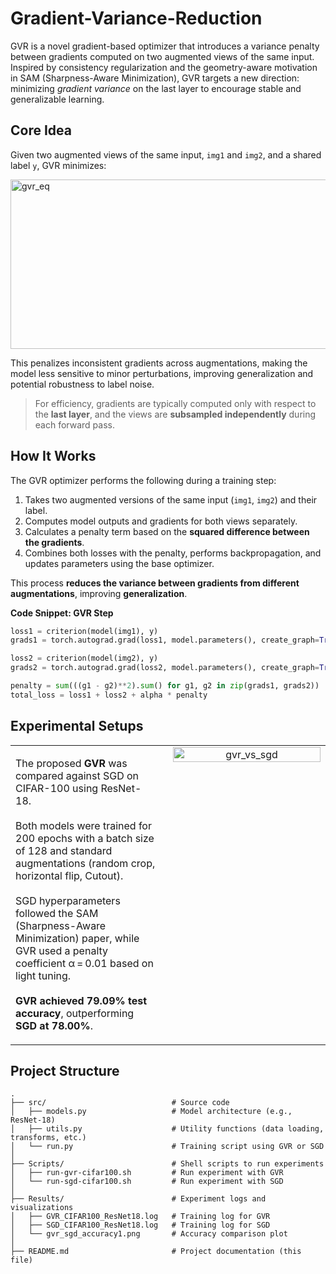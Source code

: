 
# Gradient-Variance-Reduction

GVR is a novel gradient-based optimizer that introduces a variance penalty between gradients computed on two augmented views of the same input. Inspired by consistency regularization and the geometry-aware motivation in SAM (Sharpness-Aware Minimization), GVR targets a new direction: minimizing *gradient variance* on the last layer to encourage stable and generalizable learning.

##  Core Idea

Given two augmented views of the same input, `img1` and `img2`, and a shared label `y`, GVR minimizes:

<img width="1299" height="271" alt="gvr_eq" src="https://github.com/user-attachments/assets/329a058f-6ceb-4291-9801-0ddcef3b8860" />



This penalizes inconsistent gradients across augmentations, making the model less sensitive to minor perturbations, improving generalization and potential robustness to label noise.
>  For efficiency, gradients are typically computed only with respect to the **last layer**, and the views are **subsampled independently** during each forward pass.
##  How It Works

The GVR optimizer performs the following during a training step:

1. Takes two augmented versions of the same input (`img1`, `img2`) and their label.
2. Computes model outputs and gradients for both views separately.
3. Calculates a penalty term based on the **squared difference between the gradients**.
4. Combines both losses with the penalty, performs backpropagation, and updates parameters using the base optimizer.

This process **reduces the variance between gradients from different augmentations**, improving **generalization**.


**Code Snippet: GVR Step**
```python
loss1 = criterion(model(img1), y)
grads1 = torch.autograd.grad(loss1, model.parameters(), create_graph=True)

loss2 = criterion(model(img2), y)
grads2 = torch.autograd.grad(loss2, model.parameters(), create_graph=True)

penalty = sum(((g1 - g2)**2).sum() for g1, g2 in zip(grads1, grads2))
total_loss = loss1 + loss2 + alpha * penalty
```
## Experimental Setups
<table>
  <tr>
    <td style="width: 50%; vertical-align: top; padding-right: 20px;">
      <p>
        The proposed <strong>GVR</strong> was compared against SGD on CIFAR-100 using ResNet-18.<br><br>
        Both models were trained for 200 epochs with a batch size of 128 and standard augmentations (random crop, horizontal flip, Cutout).<br><br>
        SGD hyperparameters followed the SAM (Sharpness-Aware Minimization) paper, while GVR used a penalty coefficient α = 0.01 based on light tuning.<br><br>
        <strong>GVR achieved 79.09% test accuracy</strong>, outperforming <strong>SGD at 78.00%</strong>.
      </p>
    </td>
    <td style="width: 50%; vertical-align: top; text-align: center;">
      <img width="100%" alt="gvr_vs_sgd" src="https://github.com/user-attachments/assets/48253002-6385-48b2-a901-cb1fb13761ea" />
    </td>
  </tr>
</table>



## Project Structure 
<pre><code>.
├── src/                            # Source code
│   ├── models.py                   # Model architecture (e.g., ResNet-18)
│   ├── utils.py                    # Utility functions (data loading, transforms, etc.)
│   └── run.py                      # Training script using GVR or SGD
│
├── Scripts/                        # Shell scripts to run experiments
│   ├── run-gvr-cifar100.sh         # Run experiment with GVR
│   └── run-sgd-cifar100.sh         # Run experiment with SGD
│
├── Results/                        # Experiment logs and visualizations
│   ├── GVR_CIFAR100_ResNet18.log   # Training log for GVR
│   ├── SGD_CIFAR100_ResNet18.log   # Training log for SGD
│   └── gvr_sgd_accuracy1.png       # Accuracy comparison plot
│
├── README.md                       # Project documentation (this file)
</code></pre>
